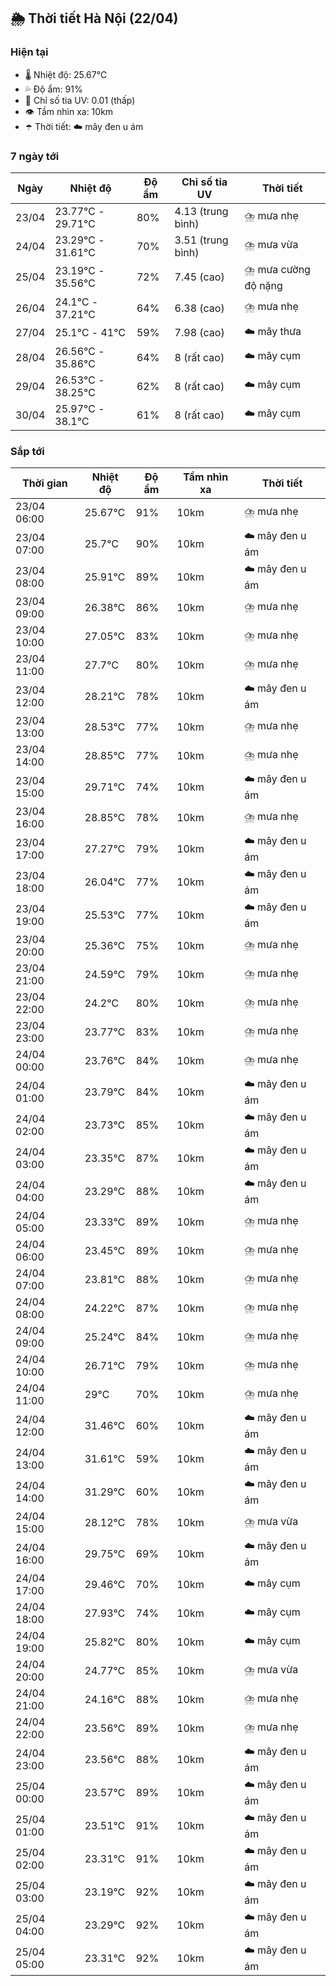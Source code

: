 ## 🌦️ Thời tiết Hà Nội (22/04)

### Hiện tại

- 🌡️ Nhiệt độ: 25.67℃
- 💦 Độ ẩm: 91%
- 🌟 Chỉ số tia UV: 0.01 (thấp)
- 👁️ Tầm nhìn xa: 10km
- ☂️ Thời tiết: ☁️ mây đen u ám

### 7 ngày tới

| Ngày | Nhiệt độ | Độ ẩm | Chỉ số tia UV | Thời tiết |
| --- | --- | --- | --- | --- |
| 23/04 | 23.77℃ - 29.71℃ | 80% | 4.13 (trung bình) | ⛈️ mưa nhẹ |
| 24/04 | 23.29℃ - 31.61℃ | 70% | 3.51 (trung bình) | ⛈️ mưa vừa |
| 25/04 | 23.19℃ - 35.56℃ | 72% | 7.45 (cao) | ⛈️ mưa cường độ nặng |
| 26/04 | 24.1℃ - 37.21℃ | 64% | 6.38 (cao) | ⛈️ mưa nhẹ |
| 27/04 | 25.1℃ - 41℃ | 59% | 7.98 (cao) | ☁️ mây thưa |
| 28/04 | 26.56℃ - 35.86℃ | 64% | 8 (rất cao) | ☁️ mây cụm |
| 29/04 | 26.53℃ - 38.25℃ | 62% | 8 (rất cao) | ☁️ mây cụm |
| 30/04 | 25.97℃ - 38.1℃ | 61% | 8 (rất cao) | ☁️ mây cụm |

### Sắp tới

| Thời gian | Nhiệt độ | Độ ẩm | Tầm nhìn xa | Thời tiết |
| --- | --- | --- | --- | --- |
| 23/04 06:00 | 25.67℃ | 91% | 10km | ⛈️ mưa nhẹ |
| 23/04 07:00 | 25.7℃ | 90% | 10km | ☁️ mây đen u ám |
| 23/04 08:00 | 25.91℃ | 89% | 10km | ☁️ mây đen u ám |
| 23/04 09:00 | 26.38℃ | 86% | 10km | ⛈️ mưa nhẹ |
| 23/04 10:00 | 27.05℃ | 83% | 10km | ⛈️ mưa nhẹ |
| 23/04 11:00 | 27.7℃ | 80% | 10km | ⛈️ mưa nhẹ |
| 23/04 12:00 | 28.21℃ | 78% | 10km | ☁️ mây đen u ám |
| 23/04 13:00 | 28.53℃ | 77% | 10km | ⛈️ mưa nhẹ |
| 23/04 14:00 | 28.85℃ | 77% | 10km | ⛈️ mưa nhẹ |
| 23/04 15:00 | 29.71℃ | 74% | 10km | ☁️ mây đen u ám |
| 23/04 16:00 | 28.85℃ | 78% | 10km | ⛈️ mưa nhẹ |
| 23/04 17:00 | 27.27℃ | 79% | 10km | ☁️ mây đen u ám |
| 23/04 18:00 | 26.04℃ | 77% | 10km | ☁️ mây đen u ám |
| 23/04 19:00 | 25.53℃ | 77% | 10km | ☁️ mây đen u ám |
| 23/04 20:00 | 25.36℃ | 75% | 10km | ⛈️ mưa nhẹ |
| 23/04 21:00 | 24.59℃ | 79% | 10km | ⛈️ mưa nhẹ |
| 23/04 22:00 | 24.2℃ | 80% | 10km | ⛈️ mưa nhẹ |
| 23/04 23:00 | 23.77℃ | 83% | 10km | ⛈️ mưa nhẹ |
| 24/04 00:00 | 23.76℃ | 84% | 10km | ⛈️ mưa nhẹ |
| 24/04 01:00 | 23.79℃ | 84% | 10km | ☁️ mây đen u ám |
| 24/04 02:00 | 23.73℃ | 85% | 10km | ☁️ mây đen u ám |
| 24/04 03:00 | 23.35℃ | 87% | 10km | ☁️ mây đen u ám |
| 24/04 04:00 | 23.29℃ | 88% | 10km | ☁️ mây đen u ám |
| 24/04 05:00 | 23.33℃ | 89% | 10km | ⛈️ mưa nhẹ |
| 24/04 06:00 | 23.45℃ | 89% | 10km | ⛈️ mưa nhẹ |
| 24/04 07:00 | 23.81℃ | 88% | 10km | ⛈️ mưa nhẹ |
| 24/04 08:00 | 24.22℃ | 87% | 10km | ⛈️ mưa nhẹ |
| 24/04 09:00 | 25.24℃ | 84% | 10km | ⛈️ mưa nhẹ |
| 24/04 10:00 | 26.71℃ | 79% | 10km | ⛈️ mưa nhẹ |
| 24/04 11:00 | 29℃ | 70% | 10km | ⛈️ mưa nhẹ |
| 24/04 12:00 | 31.46℃ | 60% | 10km | ☁️ mây đen u ám |
| 24/04 13:00 | 31.61℃ | 59% | 10km | ☁️ mây đen u ám |
| 24/04 14:00 | 31.29℃ | 60% | 10km | ☁️ mây đen u ám |
| 24/04 15:00 | 28.12℃ | 78% | 10km | ⛈️ mưa vừa |
| 24/04 16:00 | 29.75℃ | 69% | 10km | ☁️ mây đen u ám |
| 24/04 17:00 | 29.46℃ | 70% | 10km | ☁️ mây cụm |
| 24/04 18:00 | 27.93℃ | 74% | 10km | ☁️ mây cụm |
| 24/04 19:00 | 25.82℃ | 80% | 10km | ☁️ mây cụm |
| 24/04 20:00 | 24.77℃ | 85% | 10km | ⛈️ mưa vừa |
| 24/04 21:00 | 24.16℃ | 88% | 10km | ⛈️ mưa nhẹ |
| 24/04 22:00 | 23.56℃ | 89% | 10km | ⛈️ mưa nhẹ |
| 24/04 23:00 | 23.56℃ | 88% | 10km | ☁️ mây đen u ám |
| 25/04 00:00 | 23.57℃ | 89% | 10km | ☁️ mây đen u ám |
| 25/04 01:00 | 23.51℃ | 91% | 10km | ☁️ mây đen u ám |
| 25/04 02:00 | 23.31℃ | 91% | 10km | ☁️ mây đen u ám |
| 25/04 03:00 | 23.19℃ | 92% | 10km | ☁️ mây đen u ám |
| 25/04 04:00 | 23.29℃ | 92% | 10km | ☁️ mây đen u ám |
| 25/04 05:00 | 23.31℃ | 92% | 10km | ☁️ mây đen u ám |
